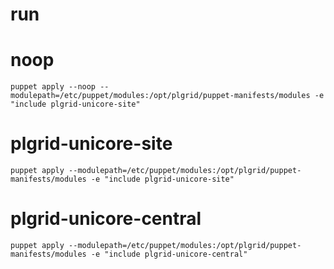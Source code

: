 run
===

# noop

    puppet apply --noop --modulepath=/etc/puppet/modules:/opt/plgrid/puppet-manifests/modules -e "include plgrid-unicore-site"
    
# plgrid-unicore-site
        
    puppet apply --modulepath=/etc/puppet/modules:/opt/plgrid/puppet-manifests/modules -e "include plgrid-unicore-site"
    
# plgrid-unicore-central
        
    puppet apply --modulepath=/etc/puppet/modules:/opt/plgrid/puppet-manifests/modules -e "include plgrid-unicore-central"
    
    
